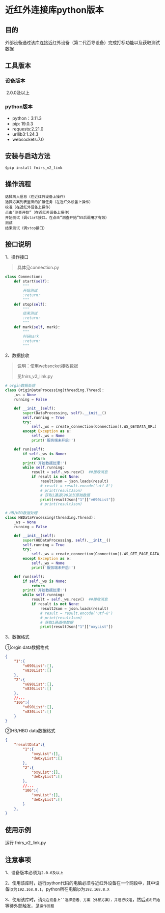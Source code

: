 近红外连接库python版本
==================

目的
-----
外部设备通过该库连接近红外设备（第二代百导设备）完成打标功能以及获取测试数据

## 工具版本

### 设备版本

​	2.0.0及以上

### python版本

- python：3.11.3
- pip:     19.0.3
- requests:2.21.0
- urllib3:1.24.3
- websockets:7.0

安装与启动方法
------------------
```
$pip install fnirs_v2_link
```

## 操作流程

```
选择病人信息（在近红外设备上操作）
选择方案列表里面的扩展任务（在近红外设备上操作）
校准（在近红外设备上操作）
点击“测查开始”（在近红外设备上操作）
开始测试（调start接口。在点击“测查开始”5S后调用才有效）
测试
结束测试（调stop接口）
```

## 接口说明

1、操作接口

> 具体见connection.py

```python
class Connection:
	def start(self):
        """
        开始测试
        :return:
        """
    def stop(self):
        """
        结束测试
        :return:
        """
    def mark(self, mark):
        """
        科研mark
        :return:
        """    
```

2、数据接收

> 说明：使用websocket接收数据
>
> 见fnirs_v2_link.py

```python
# orgin数据处理
class OriginDataProcessing(threading.Thread):
    _ws = None
    running = False

    def __init__(self):
        super(DataProcessing, self).__init__()
        self.running = True
        try:
            self._ws = create_connection(Connection().WS_GETDATA_URL)
        except Exception as e:
            self._ws = None
            print('服务端未开启!')

    def run(self):
        if self._ws is None:
            return
        print('开始数据处理!')
        while self.running:
            result = self._ws.recv()  ##接收消息
            if result is not None:
                resultJson = json.loads(result)
                # result = result.encode('utf-8')
                # print(resultJson)
                # 获取1通道690波长原始数据
                print(resultJson["1"]["v690List"])
                # print(resultJson)

# HB/HBO数据处理                
class HBDataProcessing(threading.Thread):
    _ws = None
    running = False

    def __init__(self):
        super(HBDataProcessing, self).__init__()
        self.running = True
        try:
            self._ws = create_connection(Connection().WS_GET_PAGE_DATA_URL)
        except Exception as e:
            self._ws = None
            print('服务端未开启!')

    def run(self):
        if self._ws is None:
            return
        print('开始数据处理!')
        while self.running:
            result = self._ws.recv()  ##接收消息
            if result is not None:
                resultJson = json.loads(result)
                # result = result.encode('utf-8')
                # print(resultJson)
                # 获取1通道HB数据
                print(resultJson["1"]["oxyList"])      
```

3、数据格式

①orgin data数据格式

```json
{
    "1":{
        "v690List":[],
        "v830List":[]
    },
    "2":{
		"v690List":[],
        "v830List":[]
    },
    //...
    "106":{
		"v690List":[],
        "v830List":[]
    }
}
```

②HB/HBO data数据格式

```json
{
    "resultData":{
        "1":{
            "oxyList":[],
            "deOxyList":[]
        },
        "2":{
            "oxyList":[],
            "deOxyList":[]
        },
        //...
        "106":{
            "oxyList":[],
            "deOxyList":[]
        } 
    },
}
```



## 使用示例

运行 fnirs_v2_link.py

## 注意事项

1、设备版本必须为`2.0.0及以上`

2、使用该库时，运行python代码的电脑必须与近红外设备在一个网段中，其中设备ip为`192.168.8.1`，python所在电脑ip为`192.168.8.X`

3、使用该库时，请`先在设备上``选择患者、方案（外部方案），并进行校准`，然后`点击开始`等待外部触发，见`操作流程`

